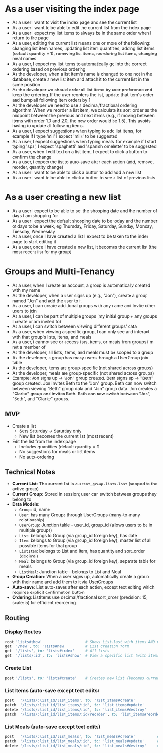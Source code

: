 # As a user visiting the index page
- As a user I want to visit the index page and see the current list
- As a user I want to be able to edit the current list from the index page
- As a user I expect my list items to always be in the same order when I return to the page
- As a user, editing the current list means one or more of the following: changing list item names, updating list item quantities, adding list items (default quantity = 1), removing list items, reordering list items, changing meal names
- As a user, I expect my list items to automatically go into the correct ordering based on previous ordering
- As the developer, when a list item's name is changed to one not in the database, create a new list item and attach it to the current list in the same position
- As the developer we should order all list items by user preference and keep the ordering. If the user reorders the list, update that item's order and bump all following item orders by 1
- As the developer we need to use a decimal/fractional ordering algorithm. When we reorder a list item, we calculate its sort_order as the midpoint between the previous and next items (e.g., if moving between items with order 1.0 and 2.0, the new order would be 1.5). This avoids having to update all following items.
- As a user, I expect suggestions when typing to add list items, for example if I type 'mil' I expect 'milk' to be suggested
- As a user, I expect suggestions when typing meals, for example if I start typing 'spa', I expect 'spaghetti' and 'spanish omelette' to be suggested
- As a user, when I edit text on a list item, I expect to click a button to confirm the change
- As a user, I expect the list to auto-save after each action (add, remove, reorder, quantity change)
- As a user I want to be able to click a button to add add a new list
- As a user I want to be able to click a button to see a list of previous lists

# As a user creating a new list
- As a user I expect to be able to set the shopping date and the number of days I am shopping for
- As a user I expect the default shopping date to be today and the number of days to be a week, eg Thursday, Friday, Saturday, Sunday, Monday, Tuesday, Wednesday
- As a user, once I have created a list I expect to be taken to the index page to start editing it
- As a user, once I have created a new list, it becomes the current list (the most recent list for my group)

# Groups and Multi-Tenancy
- As a user, when I create an account, a group is automatically created with my name
- As the developer, when a user signs up (e.g., "Jon"), create a group named "Jon" and add the user to it
- As a user, I can create additional groups with any name and invite other users to join
- As a user, I can be part of multiple groups (my initial group + any groups I create or am invited to)
- As a user, I can switch between viewing different groups' data
- As a user, when viewing a specific group, I can only see and interact with that group's lists, items, and meals
- As a user, I cannot see or access lists, items, or meals from groups I'm not a member of
- As the developer, all lists, items, and meals must be scoped to a group
- As the developer, a group has many users through a UserGroup join table
- As the developer, items are group-specific (not shared across groups)
- As the developer, meals are group-specific (not shared across groups)
- Example: Jon signs up → "Jon" group created. Beth signs up → "Beth" group created. Jon invites Beth to the "Jon" group. Beth can now switch between viewing "Beth" group data and "Jon" group data. Jon creates a "Clarke" group and invites Beth. Both can now switch between "Jon", "Beth", and "Clarke" groups.

## MVP
- Create a list
    - Sets Saturday -> Saturday only
    - New list becomes the current list (most recent)
- Edit the list from the index page
    - Includes quantities (default quantity = 1)
    - No suggestions for meals or list items
    - No auto-ordering

## Technical Notes
- **Current List**: The current list is `current_group.lists.last` (scoped to the active group)
- **Current Group**: Stored in session; user can switch between groups they belong to
- **Data Models**:
  - `Group`: id, name
  - `User`: has many Groups through UserGroups (many-to-many relationship)
  - `UserGroup`: Junction table - user_id, group_id (allows users to be in multiple groups)
  - `List`: belongs to Group (via group_id foreign key), has date
  - `Item`: belongs to Group (via group_id foreign key), master list of all possible items for that group
  - `ListItem`: belongs to List and Item, has quantity and sort_order (decimal)
  - `Meal`: belongs to Group (via group_id foreign key), separate table for meals
  - `ListMeal`: Junction table - belongs to List and Meal
- **Group Creation**: When a user signs up, automatically create a group with their name and add them to it via UserGroups
- **Auto-save**: List auto-saves after each action, except text editing which requires explicit confirmation button
- **Ordering**: ListItems use decimal/fractional sort_order (precision: 15, scale: 5) for efficient reordering

## Routing

### Display Routes
```ruby
root 'lists#show'                    # Shows List.last with items AND meals
get  '/new', to: 'lists#new'         # List creation form
get  '/lists', to: 'lists#index'     # All lists
get  '/lists/:id', to: 'lists#show'  # View a specific list (with items and meals)
```

### Create List
```ruby
post '/lists', to: 'lists#create'    # Creates new list (becomes current list)
```

### List Items (auto-save except text edits)
```ruby
post   '/lists/:list_id/list_items', to: 'list_items#create'           # Add item (auto-save)
patch  '/lists/:list_id/list_items/:id', to: 'list_items#update'       # Update name (confirm button) or quantity (auto-save)
delete '/lists/:list_id/list_items/:id', to: 'list_items#destroy'      # Remove item (auto-save)
patch  '/lists/:list_id/list_items/:id/reorder', to: 'list_items#reorder'  # Reorder item (auto-save, post-MVP)
```

### List Meals (auto-save except text edits)
```ruby
post   '/lists/:list_id/list_meals', to: 'list_meals#create'          # Add meal (auto-save)
patch  '/lists/:list_id/list_meals/:id', to: 'list_meals#update'      # Update meal name (confirm button)
delete '/lists/:list_id/list_meals/:id', to: 'list_meals#destroy'     # Remove meal (auto-save)
```
